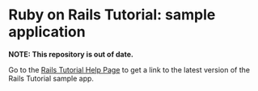 # Ruby on Rails Tutorial: sample application

**NOTE: This repository is out of date.**

Go to the [Rails Tutorial Help Page](https://www.railstutorial.org/help) to get a link to the latest version of the Rails Tutorial sample app.
